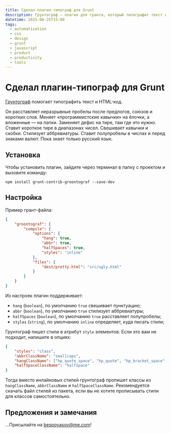 ```yaml
---
title: Сделал плагин-типограф для Grunt
description: Грунтограф — плагин для гранта, который типографит текст и HTML.
datetime: 2015-08-25T15:00
tags:
  - automatization
  - css
  - design
  - grunt
  - javascript
  - product
  - productivity
  - tools
---
```


# Сделал плагин-типограф для Grunt

[Грунтограф](https://www.npmjs.com/package/grunt-contrib-groontograf) помогает типографить текст и HTML-код.

Он расставляет неразрывные пробелы после предлогов, союзов и коротких слов. Меняет «программистские кавычки» на ёлочки, а вложенные — на лапки. Заменяет дефис на тире, там где это нужно. Ставит короткое тире в диапазонах чисел. Cвешивает кавычки и скобки. Стилизует аббревиатуры. Ставит полупробелы в числах и перед знаками валют. Пока знает только русский язык.

## Установка

Чтобы установить плагин, зайдите через терминал в папку с проектом и вызовите команду:

```
npm install grunt-contrib-groontograf --save-dev
```

## Настройка

Пример грант-файла:

```json
{
	"groontograf": {
		"compile": {
			"options": {
				"hang": true,
				"abbr": true,
				"halfSpaces": true,
				"styles": "inline"
			},
			"files": {
				"dest/pretty.html": "src/ugly.html"
			}
		}
	}
}
```

Из настроек плагин поддерживает:

- `hang` (`boolean`), по умолчанию `true` свешивает пунктуацию;
- `abbr` (`boolean`), по умолчанию `true` стилизует аббревиатуры;
- `halfSpaces` (`boolean`), по умолчанию `true` расставляет полупробелы;
- `styles` (`string`), по умолчанию `inline` определяет, куда писать стили;

Грунтограф пишет стили в атрибут `style` элементов. Если это вам не подходит, напишите в опциях:

```json
{
	"styles": "class",
	"abbrClassName": "smallcaps",
	"hangClassName": ["hp_quote_space", "hp_quote", "hp_bracket_space", "hp_bracket"],
	"halfSpaceClassName": "halfspace"
}
```

Тогда вместо инлайновых стилей грунтограф пропишет классы из `hangClassName`, `abbrClassName` и `halfSpaceClassName`. Рекомендуется скачать файл стилей из пакета, если вы не хотите прописывать стили для классов самостоятельно.

## Предложения и замечания

...Присылайте на bespoyasov@me.com!

